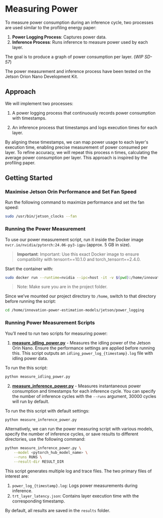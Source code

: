 # Measuring Power

To measure power consumption during an inference cycle, two processes are used similar to the profiling energy paper:
1. **Power Logging Process**: Captures power data.
2. **Inference Process**: Runs inference to measure power used by each layer.

The goal is to produce a graph of power consumption per layer. (*WIP SD-57*)

The power measurement and inference process have been tested on the Jetson Orion Nano Development Kit.

## Approach

We will implement two processes:

1. A power logging process that continuously records power consumption with timestamps.

2. An inference process that timestamps and logs execution times for each layer.

By aligning these timestamps, we can map power usage to each layer's execution time, enabling precise measurement of power consumed per layer. To refine accuracy, we will repeat this process n times, calculating the average power consumption per layer. This approach is inspired by the profiling paper.

## Getting Started

### Maximise Jetson Orin Performance and Set Fan Speed

Run the following command to maximize performance and set the fan speed:

```bash
sudo /usr/bin/jetson_clocks --fan
```

### Running the Power Measurement

To use our power measurement script, run it inside the Docker image `nvcr.io/nvidia/pytorch:24.06-py3-igpu` (approx. 5 GB in size).
> **Important**: Important: Use this exact Docker image to ensure compatibility with tensorrt==10.1.0 and torch_tensorrt==2.4.0.

Start the container with:

```bash
sudo docker run --runtime=nvidia --ipc=host -it -v $(pwd):/home/innovation-power-estimation-models nvcr.io/nvidia/pytorch:24.06-py3-igpu
```

> Note: Make sure you are in the project folder.

Since we’ve mounted our project directory to `/home`, switch to that directory before running the script:

```bash
cd /home/innovation-power-estimation-models/jetson/power_logging
```

### Running Power Measurement Scripts

You’ll need to run two scripts for measuring power:

1. **[measure_idling_power.py](measure_idling_power.py)** - Measures the idling power of the Jetson Orin Nano. Ensure the performance settings are applied before running this. This script outputs an `idling_power_log_{timestamp}.log` file with idling power data.

To run the this script:
```bash
python measure_idling_power.py
```

2. **[measure_inference_power.py](measure_inference_power.py)** - Measures instantaneous power consumption and timestamps for each inference cycle. You can specify the number of inference cycles with the `--runs` argument, 30000 cycles will run by default.


To run the this script with default settings:
```bash
python measure_inference_power.py
```

Alternatively, we can run the power measuring script with various models, specify the number of inference cycles, or save results to different directories, use the following command:
```bash
python measure_inference_power.py \
    --model <pytorch_hub_model_name> \
    --runs RUNS \
    --result-dir RESULT_DIR
```

This script generates multiple log and trace files. The two primary files of interest are:
1. `power_log_{timestamp}.log`: Logs power measurements during inference.
2. `trt_layer_latency.json`: Contains layer execution time with the corresponding timestamp.

By default, all results are saved in the `results` folder.
